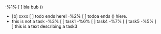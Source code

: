 -%1% [ ] bla bub ()
- [b] xxxx
[ ] todo ends here!
-%2% [ ] todoa ends () hiere.
- this is not a task
-%3% [ ] task1
	-%6% [ ] task4
	-%7% [ ] task5
-%5% [ ] this is a text describing a task3
